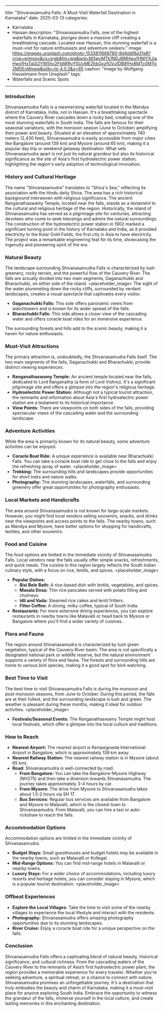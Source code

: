 
---
title: "Shivanasamudra Falls: A Must-Visit Waterfall Destination in Karnataka"
date: 2025-03-13
categories:
  - Karnataka
  - Hassan
description: "Shivanasamudra Falls, one of the highest waterfalls in Karnataka, plunges down a massive cliff creating a breathtaking cascade. Located near Hassan, this stunning waterfall is a must-visit for nature enthusiasts and adventure seekers."
image: https://images.unsplash.com/photo-1533811668780-8d4ddf8a31e8?crop=entropy&cs=srgb&fm=jpg&ixid=M3wyMTk1NDJ8MHwxfHNlYXJjaHwxfHxTaGl2YW5hc2FtdWRyYSUyMEZhbGxzfGVufDB8fHx8MTc0MTg2MDExMnww&ixlib=rb-4.0.3&q=85
caption: "Image by Wolfgang Hasselmann from Unsplash"
tags: 
  - Waterfalls and Scenic Spots
---


### **Introduction**

Shivanasamudra Falls is a mesmerizing waterfall located in the Mandya district of Karnataka, India, not in Hassan. It's a breathtaking spectacle where the Cauvery River cascades down a rocky bed, creating one of the most stunning waterfalls in South India. The falls are famous for their seasonal variations, with the monsoon season (June to October) amplifying their power and beauty. Situated at an elevation of approximately 740 meters (2,430 feet), Shivanasamudra is easily accessible from major cities like Bangalore (around 139 km) and Mysore (around 65 km), making it a popular day trip or weekend getaway destination. What sets Shivanasamudra apart is not just its natural grandeur but also its historical significance as the site of Asia's first hydroelectric power station, highlighting the region's early adoption of technological innovation.

### **History and Cultural Heritage**

The name "Shivanasamudra" translates to "Shiva's Sea," reflecting its association with the Hindu deity Shiva. The area has a rich historical background interwoven with religious significance. The ancient Ranganathaswamy Temple, located near the falls, stands as a testament to the cultural and religious heritage of the region. Historically, the island of Shivanasamudra has served as a pilgrimage site for centuries, attracting devotees who come to seek blessings and admire the natural surroundings. The construction of the hydroelectric power station in 1902 marked a significant turning point in the history of Karnataka and India, as it provided electricity to the Kolar Gold Fields, the first city in Asia to have electricity. The project was a remarkable engineering feat for its time, showcasing the ingenuity and pioneering spirit of the era.

###  **Natural Beauty**

The landscape surrounding Shivanasamudra Falls is characterized by lush greenery, rocky terrain, and the powerful flow of the Cauvery River. The falls are actually divided into two main segments, Gaganachukki and Bharachukki, on either side of the island.
<placeholder_image> The sight of the water plummeting down the rocky cliffs, surrounded by verdant landscapes, creates a visual spectacle that captivates every visitor.

*   **Gaganachukki Falls:** This side offers panoramic views from watchtowers and is known for its wider spread of the falls.
*   **Bharachukki Falls:** This side allows a closer view of the cascading water and offers coracle boat rides for an immersive experience.

The surrounding forests and hills add to the scenic beauty, making it a haven for nature enthusiasts.

### **Must-Visit Attractions**

The primary attraction is, undoubtedly, the Shivanasamudra Falls itself. The two main segments of the falls, Gaganachukki and Bharachukki, provide distinct viewing experiences.

*   **Ranganathaswamy Temple:** An ancient temple located near the falls, dedicated to Lord Ranganatha (a form of Lord Vishnu). It's a significant pilgrimage site and offers a glimpse into the region's religious heritage.
*   **Hydroelectric Power Station:** Although not a typical tourist attraction, the remnants and information about Asia's first hydroelectric power station are a testament to its historical importance.
*   **View Points:** There are viewpoints on both sides of the falls, providing spectacular views of the cascading water and the surrounding landscape.

### **Adventure Activities**

While the area is primarily known for its natural beauty, some adventure activities can be enjoyed.

*   **Coracle Boat Ride:** A unique experience is available near Bharachukki Falls. You can take a coracle boat ride to get close to the falls and enjoy the refreshing spray of water.
<placeholder_image>
*   **Trekking:** The surrounding hills and landscapes provide opportunities for short treks and nature walks.
*   **Photography:** The stunning landscapes, waterfalls, and surrounding greenery offer great opportunities for photography enthusiasts.

### **Local Markets and Handicrafts**

The area around Shivanasamudra is not known for large-scale markets. However, you might find local vendors selling souvenirs, snacks, and drinks near the viewpoints and access points to the falls. The nearby towns, such as Mandya and Mysore, have better options for shopping for handicrafts, textiles, and other souvenirs.

### **Food and Cuisine**

The food options are limited in the immediate vicinity of Shivanasamudra Falls. Local vendors near the falls usually offer simple snacks, refreshments, and quick meals. The cuisine in this region largely reflects the South Indian culinary style, with a focus on rice, lentils, and spices.
<placeholder_image>
*   **Popular Dishes:**
    *   **Bisi Bele Bath:** A rice-based dish with lentils, vegetables, and spices.
    *   **Masala Dosa:** Thin rice pancakes served with potato filling and chutneys.
    *   **Idli and Vada:** Steamed rice cakes and lentil fritters.
    *   **Filter Coffee:** A strong, milky coffee, typical of South India.
*   **Restaurants:** For more extensive dining experiences, you can explore restaurants in nearby towns like Malavalli or head back to Mysore or Bangalore where you'll find a wider variety of cuisines.

### **Flora and Fauna**

The region around Shivanasamudra is characterized by lush green vegetation, typical of the Cauvery River basin. The area is not specifically a designated national park or wildlife reserve, but the natural environment supports a variety of flora and fauna. The forests and surrounding hills are home to various bird species, making it a good spot for bird-watching.

### **Best Time to Visit**

The best time to visit Shivanasamudra Falls is during the monsoon and post-monsoon seasons, from June to October. During this period, the falls are at their fullest, and the surrounding landscape is lush and green. The weather is pleasant during these months, making it ideal for outdoor activities.
<placeholder_image>
*   **Festivals/Seasonal Events:** The Ranganathaswamy Temple might host local festivals, which offer a glimpse into the local culture and traditions.

### **How to Reach**

*   **Nearest Airport:** The nearest airport is Kempegowda International Airport in Bangalore, which is approximately 139 km away.
*   **Nearest Railway Station:** The nearest railway station is in Mysore (about 65 km).
*   **Road:** Shivanasamudra is well-connected by road.
    *   **From Bangalore:** You can take the Bangalore-Mysore Highway (NH275) and then take a diversion towards Shivanasamudra. The journey takes approximately 3-4 hours by car.
    *   **From Mysore:** The drive from Mysore to Shivanasamudra takes about 1.5-2 hours via SH 17.
    *   **Bus Services:** Regular bus services are available from Bangalore and Mysore to Malavalli, which is the closest town to Shivanasamudra. From Malavalli, you can hire a taxi or auto-rickshaw to reach the falls.

### **Accommodation Options**

Accommodation options are limited in the immediate vicinity of Shivanasamudra.
*   **Budget Stays:** Small guesthouses and budget hotels may be available in the nearby towns, such as Malavalli or Kollegal.
*   **Mid-Range Options:** You can find mid-range hotels in Malavalli or nearby towns.
*   **Luxury Stays:** For a wider choice of accommodations, including luxury resorts and heritage hotels, you can consider staying in Mysore, which is a popular tourist destination.
<placeholder_image>

### **Offbeat Experiences**

*   **Explore the Local Villages:** Take the time to visit some of the nearby villages to experience the local lifestyle and interact with the residents.
*   **Photography:** Shivanasamudra offers amazing photography opportunities due to its stunning landscapes.
*   **River Cruise:** Enjoy a coracle boat ride for a unique perspective on the falls.

### **Conclusion**

Shivanasamudra Falls offers a captivating blend of natural beauty, historical significance, and cultural richness. From the cascading waters of the Cauvery River to the remnants of Asia’s first hydroelectric power plant, the region provides a memorable experience for every traveler. Whether you're seeking adventure, a spiritual retreat, or a chance to connect with nature, Shivanasamudra promises an unforgettable journey. It's a destination that truly embodies the beauty and charm of Karnataka, making it a must-visit place for anyone exploring South India. Embrace the opportunity to witness the grandeur of the falls, immerse yourself in the local culture, and create lasting memories in this enchanting destination.


